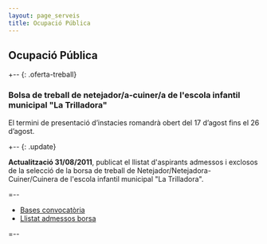 ```yaml
---
layout: page_serveis
title: Ocupació Pública
---
```

## Ocupació Pública

+-- {: .oferta-treball}

### Bolsa de treball de netejador/a-cuiner/a de l'escola infantil municipal "La Trilladora"

El termini de presentació d’instacies romandrà obert del 17 d’agost fins el 26 d’agost.

+--     {: .update}

**Actualització 31/08/2011**, publicat el llistat d'aspirants admessos i exclosos de la selecció de la borsa de treball de Netejador/Netejadora-Cuiner/Cuinera de l'escola infantil municipal "La Trilladora".

=--

* [Bases convocatòria](/pdf/RRHH/08172011-PlazaTrilladora/bases.pdf)
* [Llistat admessos borsa](/pdf/RRHH/08172011-PlazaTrilladora/llistat_admessos.pdf)

=--